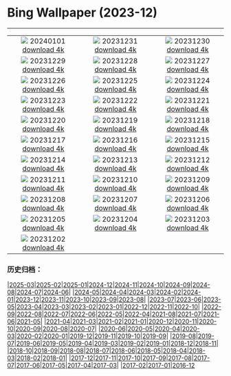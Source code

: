 # Bing Wallpaper (2023-12)
**************
| | | |
| :----: | :----: | :----: |
| ![](https://www.bing.com/th?id=OHR.SleepingFox_IT-IT1479703607_1920x1080.jpg) 20240101 [download 4k](https://www.bing.com/th?id=OHR.SleepingFox_IT-IT1479703607_UHD.jpg) | ![](https://www.bing.com/th?id=OHR.SantaMariaVenice_1185725818_IT-IT0984119913_1920x1080.jpg) 20231231 [download 4k](https://www.bing.com/th?id=OHR.SantaMariaVenice_1185725818_IT-IT0984119913_UHD.jpg) | ![](https://www.bing.com/th?id=OHR.TadamiWinter_IT-IT9712600092_1920x1080.jpg) 20231230 [download 4k](https://www.bing.com/th?id=OHR.TadamiWinter_IT-IT9712600092_UHD.jpg) |
| ![](https://www.bing.com/th?id=OHR.BlueAmsterdam_IT-IT8956401026_1920x1080.jpg) 20231229 [download 4k](https://www.bing.com/th?id=OHR.BlueAmsterdam_IT-IT8956401026_UHD.jpg) | ![](https://www.bing.com/th?id=OHR.GreenlandHumpback_IT-IT6047849263_1920x1080.jpg) 20231228 [download 4k](https://www.bing.com/th?id=OHR.GreenlandHumpback_IT-IT6047849263_UHD.jpg) | ![](https://www.bing.com/th?id=OHR.KirkjufellAurora_IT-IT8493036808_1920x1080.jpg) 20231227 [download 4k](https://www.bing.com/th?id=OHR.KirkjufellAurora_IT-IT8493036808_UHD.jpg) |
| ![](https://www.bing.com/th?id=OHR.BoxingDaySunrise_IT-IT0476849181_1920x1080.jpg) 20231226 [download 4k](https://www.bing.com/th?id=OHR.BoxingDaySunrise_IT-IT0476849181_UHD.jpg) | ![](https://www.bing.com/th?id=OHR.CaribouChristmas_IT-IT1422624453_1920x1080.jpg) 20231225 [download 4k](https://www.bing.com/th?id=OHR.CaribouChristmas_IT-IT1422624453_UHD.jpg) | ![](https://www.bing.com/th?id=OHR.MilanXmasTree_IT-IT2035512778_1920x1080.jpg) 20231224 [download 4k](https://www.bing.com/th?id=OHR.MilanXmasTree_IT-IT2035512778_UHD.jpg) |
| ![](https://www.bing.com/th?id=OHR.FestivusPenguins_IT-IT2939175390_1920x1080.jpg) 20231223 [download 4k](https://www.bing.com/th?id=OHR.FestivusPenguins_IT-IT2939175390_UHD.jpg) | ![](https://www.bing.com/th?id=OHR.CastleriggStoneCircleUK_IT-IT3335792096_1920x1080.jpg) 20231222 [download 4k](https://www.bing.com/th?id=OHR.CastleriggStoneCircleUK_IT-IT3335792096_UHD.jpg) | ![](https://www.bing.com/th?id=OHR.LjubljanaLights_IT-IT1809782695_1920x1080.jpg) 20231221 [download 4k](https://www.bing.com/th?id=OHR.LjubljanaLights_IT-IT1809782695_UHD.jpg) |
| ![](https://www.bing.com/th?id=OHR.ValGardenaItaly_IT-IT1495340445_1920x1080.jpg) 20231220 [download 4k](https://www.bing.com/th?id=OHR.ValGardenaItaly_IT-IT1495340445_UHD.jpg) | ![](https://www.bing.com/th?id=OHR.WarsawChristmas_IT-IT0745258849_1920x1080.jpg) 20231219 [download 4k](https://www.bing.com/th?id=OHR.WarsawChristmas_IT-IT0745258849_UHD.jpg) | ![](https://www.bing.com/th?id=OHR.KingAlps_IT-IT9812724645_1920x1080.jpg) 20231218 [download 4k](https://www.bing.com/th?id=OHR.KingAlps_IT-IT9812724645_UHD.jpg) |
| ![](https://www.bing.com/th?id=OHR.WinterWaxwings_IT-IT8371577177_1920x1080.jpg) 20231217 [download 4k](https://www.bing.com/th?id=OHR.WinterWaxwings_IT-IT8371577177_UHD.jpg) | ![](https://www.bing.com/th?id=OHR.GrandPlaceXmas_IT-IT8072178284_1920x1080.jpg) 20231216 [download 4k](https://www.bing.com/th?id=OHR.GrandPlaceXmas_IT-IT8072178284_UHD.jpg) | ![](https://www.bing.com/th?id=OHR.SantaPark_IT-IT7841222687_1920x1080.jpg) 20231215 [download 4k](https://www.bing.com/th?id=OHR.SantaPark_IT-IT7841222687_UHD.jpg) |
| ![](https://www.bing.com/th?id=OHR.BorealOwl_IT-IT7088650867_1920x1080.jpg) 20231214 [download 4k](https://www.bing.com/th?id=OHR.BorealOwl_IT-IT7088650867_UHD.jpg) | ![](https://www.bing.com/th?id=OHR.LofotenRorbu_IT-IT7817886766_1920x1080.jpg) 20231213 [download 4k](https://www.bing.com/th?id=OHR.LofotenRorbu_IT-IT7817886766_UHD.jpg) | ![](https://www.bing.com/th?id=OHR.Poinsettia_IT-IT8682059998_1920x1080.jpg) 20231212 [download 4k](https://www.bing.com/th?id=OHR.Poinsettia_IT-IT8682059998_UHD.jpg) |
| ![](https://www.bing.com/th?id=OHR.MountainDayChina_IT-IT9771013774_1920x1080.jpg) 20231211 [download 4k](https://www.bing.com/th?id=OHR.MountainDayChina_IT-IT9771013774_UHD.jpg) | ![](https://www.bing.com/th?id=OHR.SaharaDunes_IT-IT4256845784_1920x1080.jpg) 20231210 [download 4k](https://www.bing.com/th?id=OHR.SaharaDunes_IT-IT4256845784_UHD.jpg) | ![](https://www.bing.com/th?id=OHR.TorboleTrento_IT-IT9651438497_1920x1080.jpg) 20231209 [download 4k](https://www.bing.com/th?id=OHR.TorboleTrento_IT-IT9651438497_UHD.jpg) |
| ![](https://www.bing.com/th?id=OHR.JerseyIsland_IT-IT8142541047_1920x1080.jpg) 20231208 [download 4k](https://www.bing.com/th?id=OHR.JerseyIsland_IT-IT8142541047_UHD.jpg) | ![](https://www.bing.com/th?id=OHR.GrandCanyonVerdon_IT-IT8379623747_1920x1080.jpg) 20231207 [download 4k](https://www.bing.com/th?id=OHR.GrandCanyonVerdon_IT-IT8379623747_UHD.jpg) | ![](https://www.bing.com/th?id=OHR.CERNCenter_IT-IT7703237529_1920x1080.jpg) 20231206 [download 4k](https://www.bing.com/th?id=OHR.CERNCenter_IT-IT7703237529_UHD.jpg) |
| ![](https://www.bing.com/th?id=OHR.ValdiFassa_IT-IT6575730533_1920x1080.jpg) 20231205 [download 4k](https://www.bing.com/th?id=OHR.ValdiFassa_IT-IT6575730533_UHD.jpg) | ![](https://www.bing.com/th?id=OHR.CheetahDay_IT-IT4081105352_1920x1080.jpg) 20231204 [download 4k](https://www.bing.com/th?id=OHR.CheetahDay_IT-IT4081105352_UHD.jpg) | ![](https://www.bing.com/th?id=OHR.VermilionCliffs_IT-IT1624216981_1920x1080.jpg) 20231203 [download 4k](https://www.bing.com/th?id=OHR.VermilionCliffs_IT-IT1624216981_UHD.jpg) |
| ![](https://www.bing.com/th?id=OHR.AngkorPark_IT-IT0676131866_1920x1080.jpg) 20231202 [download 4k](https://www.bing.com/th?id=OHR.AngkorPark_IT-IT0676131866_UHD.jpg) |  |  |

### 历史归档：

|[2025-03](2025-03/2025-03.md)|[2025-02](2025-02/2025-02.md)|[2025-01](2025-01/2025-01.md)|[2024-12](2024-12/2024-12.md)|[2024-11](2024-11/2024-11.md)|[2024-10](2024-10/2024-10.md)|[2024-09](2024-09/2024-09.md)|[2024-08](2024-08/2024-08.md)|[2024-07](2024-07/2024-07.md)|[2024-06](2024-06/2024-06.md)|
|[2024-05](2024-05/2024-05.md)|[2024-04](2024-04/2024-04.md)|[2024-03](2024-03/2024-03.md)|[2024-02](2024-02/2024-02.md)|[2024-01](2024-01/2024-01.md)|[2023-12](2023-12/2023-12.md)|[2023-11](2023-11/2023-11.md)|[2023-10](2023-10/2023-10.md)|[2023-09](2023-09/2023-09.md)|[2023-08](2023-08/2023-08.md)|
|[2023-07](2023-07/2023-07.md)|[2023-06](2023-06/2023-06.md)|[2023-05](2023-05/2023-05.md)|[2023-04](2023-04/2023-04.md)|[2023-03](2023-03/2023-03.md)|[2023-02](2023-02/2023-02.md)|[2023-01](2023-01/2023-01.md)|[2022-12](2022-12/2022-12.md)|[2022-11](2022-11/2022-11.md)|[2022-10](2022-10/2022-10.md)|
|[2022-09](2022-09/2022-09.md)|[2022-08](2022-08/2022-08.md)|[2022-07](2022-07/2022-07.md)|[2022-06](2022-06/2022-06.md)|[2022-05](2022-05/2022-05.md)|[2022-04](2022-04/2022-04.md)|[2021-08](2021-08/2021-08.md)|[2021-07](2021-07/2021-07.md)|[2021-06](2021-06/2021-06.md)|[2021-05](2021-05/2021-05.md)|
|[2021-04](2021-04/2021-04.md)|[2021-03](2021-03/2021-03.md)|[2021-02](2021-02/2021-02.md)|[2021-01](2021-01/2021-01.md)|[2020-12](2020-12/2020-12.md)|[2020-11](2020-11/2020-11.md)|[2020-10](2020-10/2020-10.md)|[2020-09](2020-09/2020-09.md)|[2020-08](2020-08/2020-08.md)|[2020-07](2020-07/2020-07.md)|
|[2020-06](2020-06/2020-06.md)|[2020-05](2020-05/2020-05.md)|[2020-04](2020-04/2020-04.md)|[2020-03](2020-03/2020-03.md)|[2020-02](2020-02/2020-02.md)|[2020-01](2020-01/2020-01.md)|[2019-12](2019-12/2019-12.md)|[2019-11](2019-11/2019-11.md)|[2019-10](2019-10/2019-10.md)|[2019-09](2019-09/2019-09.md)|
|[2019-08](2019-08/2019-08.md)|[2019-07](2019-07/2019-07.md)|[2019-06](2019-06/2019-06.md)|[2019-05](2019-05/2019-05.md)|[2019-04](2019-04/2019-04.md)|[2019-03](2019-03/2019-03.md)|[2019-02](2019-02/2019-02.md)|[2019-01](2019-01/2019-01.md)|[2018-12](2018-12/2018-12.md)|[2018-11](2018-11/2018-11.md)|
|[2018-10](2018-10/2018-10.md)|[2018-09](2018-09/2018-09.md)|[2018-08](2018-08/2018-08.md)|[2018-07](2018-07/2018-07.md)|[2018-06](2018-06/2018-06.md)|[2018-05](2018-05/2018-05.md)|[2018-04](2018-04/2018-04.md)|[2018-03](2018-03/2018-03.md)|[2018-02](2018-02/2018-02.md)|[2018-01](2018-01/2018-01.md)|
|[2017-12](2017-12/2017-12.md)|[2017-11](2017-11/2017-11.md)|[2017-10](2017-10/2017-10.md)|[2017-09](2017-09/2017-09.md)|[2017-08](2017-08/2017-08.md)|[2017-07](2017-07/2017-07.md)|[2017-06](2017-06/2017-06.md)|[2017-05](2017-05/2017-05.md)|[2017-04](2017-04/2017-04.md)|[2017-03](2017-03/2017-03.md)|
|[2017-02](2017-02/2017-02.md)|[2017-01](2017-01/2017-01.md)|[2016-12](2016-12/2016-12.md)